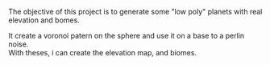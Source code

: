 The objective of this project is to generate some "low poly" planets with real elevation and bomes.  

It create a voronoi patern on the sphere and use it on a base to a perlin noise.  
With theses, i can create the elevation map, and biomes.